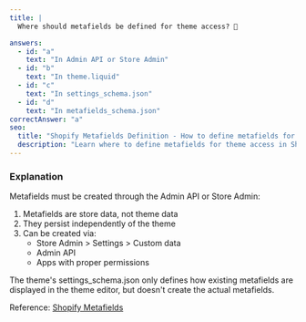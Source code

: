 ```yaml
---
title: |
  Where should metafields be defined for theme access? 📝

answers:
  - id: "a"
    text: "In Admin API or Store Admin"
  - id: "b"
    text: "In theme.liquid"
  - id: "c"
    text: "In settings_schema.json"
  - id: "d"
    text: "In metafields_schema.json"
correctAnswer: "a"
seo:
  title: "Shopify Metafields Definition - How to define metafields for theme access"
  description: "Learn where to define metafields for theme access in Shopify."
---
```


### Explanation

Metafields must be created through the Admin API or Store Admin:

1. Metafields are store data, not theme data
2. They persist independently of the theme
3. Can be created via:
   - Store Admin > Settings > Custom data
   - Admin API
   - Apps with proper permissions

The theme's settings_schema.json only defines how existing metafields are displayed in the theme editor, but doesn't create the actual metafields.

Reference: [Shopify Metafields](https://shopify.dev/docs/apps/custom-data/metafields) 